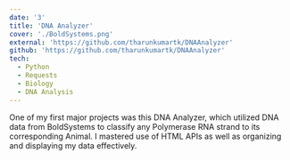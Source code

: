 ```yaml
---
date: '3'
title: 'DNA Analyzer'
cover: './BoldSystems.png'
external: 'https://github.com/tharunkumartk/DNAAnalyzer'
github: 'https://github.com/tharunkumartk/DNAAnalyzer'
tech:
  - Python
  - Requests
  - Biology
  - DNA Analysis
---
```


One of my first major projects was this DNA Analyzer, which utilized DNA data from BoldSystems to classify any Polymerase RNA strand to its corresponding Animal. I mastered use of HTML APIs as well as organizing and displaying my data effectively. 
